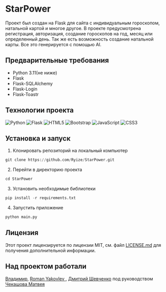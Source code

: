 # StarPower
Проект был создан на Flask для сайта c индивидуальным гороскопом, натальной картой и многое другое. 
В проекте предусмотрена регистрация, авторизация, создание гороскопов на год, месяц или определенный день. Так же есть возможность создание натальной карты.
Все это генерируется с помощью AI.

## Предварительные требования
  * Python 3.11(не ниже) 
  * Flask 
  * Flask-SQLAlchemy 
  * Flask-Login 
  * Flask-Toastr 
## Технологии проекта

![Python](https://img.shields.io/badge/python-3670A0?style=for-the-badge&logo=python&logoColor=ffdd54)
![Flask](https://img.shields.io/badge/flask-%23000.svg?style=for-the-badge&logo=flask&logoColor=white)
![HTML5](https://img.shields.io/badge/html5-%23E34F26.svg?style=for-the-badge&logo=html5&logoColor=white)
![Bootstrap](https://img.shields.io/badge/bootstrap-%23563D7C.svg?style=for-the-badge&logo=bootstrap&logoColor=white)
![JavaScript](https://img.shields.io/badge/javascript-%23323330.svg?style=for-the-badge&logo=javascript&logoColor=%23F7DF1E)
![CSS3](https://img.shields.io/badge/css3-%231572B6.svg?style=for-the-badge&logo=css3&logoColor=white)

## Установка и запуск
1. Клонировать репозиторий на локальный компьютер
```python
git clone https://github.com/Ryize/StarPower.git
```

2. Перейти в директорию проекта
```python
cd StarPower
```

3. Установить необходимые библиотеки
```python
pip install -r requirements.txt
```

4. Запустить приложение
```python
python main.py
```
## Лицензия
Этот проект лицензируется по лицензии MIT, см. файл [LICENSE.md](https://github.com/Ryize/StarPower/blob/main/LICENSE)
для получения дополнительной информации.

## Над проектом работали
 [Владимир](https://github.com/Vivat67),
[Roman Yakovlev ](https://github.com/Rodan3D),
[Дмитрий Шевченко](https://github.com/DmitriyShev19) 
под руководством [Чекашова Матвея](https://github.com/Ryize)
